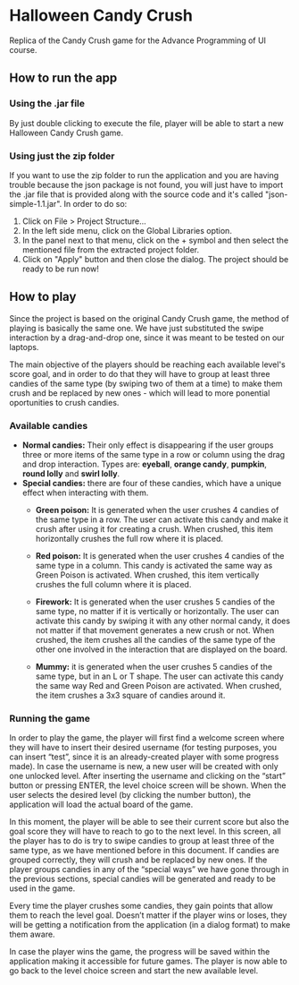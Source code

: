 # Halloween Candy Crush
Replica of the Candy Crush game for the Advance Programming of UI course. 

## How to run the app

### Using the .jar file
By just double clicking to execute the file, player will be able to start a new Halloween Candy Crush game.

### Using just the zip folder
If you want to use the zip folder to run the application and you are having trouble because the json package is not found, you will just have to import the .jar file that is provided along with the source code and it's called "json-simple-1.1.jar".
In order to do so: 
1. Click on File > Project Structure...
1. In the left side menu, click on the Global Libraries option.
1. In the panel next to that menu, click on the + symbol and then select the mentioned file from the extracted project folder. 
1. Click on "Apply" button and then close the dialog. The project should be ready to be run now! 


## How to play
Since the project is based on the original Candy Crush game, the method of playing is basically the same one. 
We have just substituted the swipe interaction by a drag-and-drop one, since it was meant to be tested on our laptops. 

The main objective of the players should be reaching each available level's score goal, and in order to do that they will have to group at least three candies of the same type (by swiping two of them at a time) to make them crush and be replaced by new ones - which will lead to more ponential oportunities to crush candies. 

### Available candies
- **Normal candies:** Their only effect is disappearing if the user groups three or more items of the same type in a row or column using the drag and drop interaction. Types are: **eyeball**, **orange candy**, **pumpkin**, **round lolly** and **swirl lolly**.
- **Special candies:** there are four of these candies, which have a unique effect when interacting with them.
    - **Green poison:** It is generated when the user crushes 4 candies of the same type in a row. The user can activate this candy and make it crush after using it for creating a crush. When crushed, this item horizontally crushes the full row where it is placed.

    - **Red poison:** It is generated when the user crushes 4 candies of the same type in a column. This candy is activated the same way as Green Poison is activated. When crushed, this item vertically crushes the full column where it is placed.

    - **Firework:** It is generated when the user crushes 5 candies of the same type, no matter if it is vertically or horizontally. The user can activate this candy by swiping it with any other normal candy, it does not matter if that movement generates a new crush or not. When crushed, the item crushes all the candies of the same type of the other one involved in the interaction that are displayed on the board.

    - **Mummy:** it is generated when the user crushes 5 candies of the same type, but in an L or T shape. The user can activate this candy the same way Red and Green Poison are activated. When crushed, the item crushes a 3x3 square of candies around it. 

### Running the game
In order to play the game, the player will first find a welcome screen where they will have to insert their desired username (for testing purposes, you can insert “test”, since it is an already-created player with some progress made). In case the username is new, a new user will be created with only one unlocked level. 
After inserting the username and clicking on the “start” button or pressing ENTER, the level choice screen will be shown. When the user selects the desired level (by clicking the number button), the application will load the actual board of the game. 

In this moment, the player will be able to see their current score but also the goal score they will have to reach to go to the next level. In this screen, all the player has to do is try to swipe candies to group at least three of the same type, as we have mentioned before in this document. If candies are grouped correctly, they will crush and be replaced by new ones. If the player groups candies in any of the “special ways” we have gone through in the previous sections, special candies will be generated and ready to be used in the game. 

Every time the player crushes some candies, they gain points that allow them to reach the level goal. Doesn’t matter if the player wins or loses, they will be getting a notification from the application (in a dialog format) to make them aware. 

In case the player wins the game, the progress will be saved within the application making it accessible for future games. The player is now able to go back to the level choice screen and start the new available level. 
